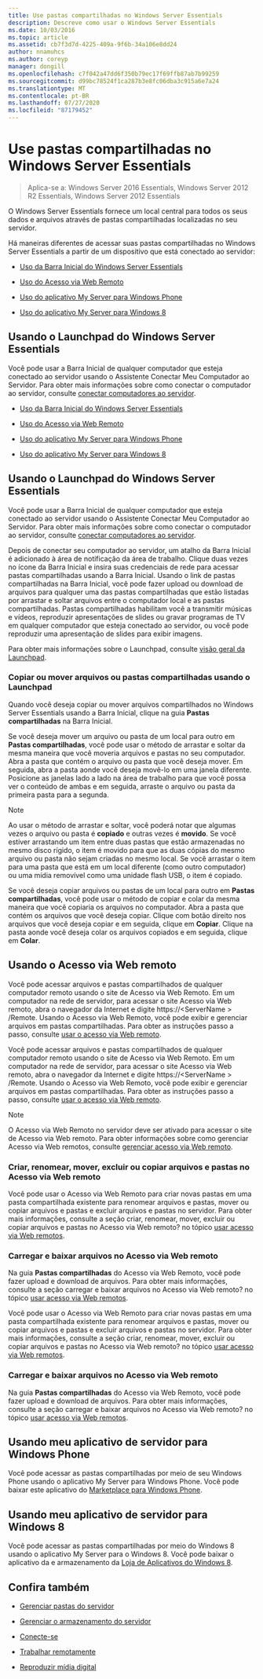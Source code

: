 ```yaml
---
title: Use pastas compartilhadas no Windows Server Essentials
description: Descreve como usar o Windows Server Essentials
ms.date: 10/03/2016
ms.topic: article
ms.assetid: cb7f3d7d-4225-409a-9f6b-34a106e8dd24
author: nnamuhcs
ms.author: coreyp
manager: dongill
ms.openlocfilehash: c7f042a47dd6f350b79ec17f69ffb87ab7b99259
ms.sourcegitcommit: d99bc78524f1ca287b3e8fc06dba3c915a6e7a24
ms.translationtype: MT
ms.contentlocale: pt-BR
ms.lasthandoff: 07/27/2020
ms.locfileid: "87179452"
---
```

# <a name="use-shared-folders-in-windows-server-essentials"></a>Use pastas compartilhadas no Windows Server Essentials

>Aplica-se a: Windows Server 2016 Essentials, Windows Server 2012 R2 Essentials, Windows Server 2012 Essentials

 O Windows Server Essentials fornece um local central para todos os seus dados e arquivos através de pastas compartilhadas localizadas no seu servidor.

 Há maneiras diferentes de acessar suas pastas compartilhadas no Windows Server Essentials a partir de um dispositivo que está conectado ao servidor:


-   [Uso da Barra Inicial do Windows Server Essentials](Use-Shared-Folders-in-Windows-Server-Essentials.md#BKMK_UsingLaunchpad)

-   [Uso do Acesso via Web Remoto](Use-Shared-Folders-in-Windows-Server-Essentials.md#BKMK_UsingRWA)

-   [Uso do aplicativo My Server para Windows Phone](Use-Shared-Folders-in-Windows-Server-Essentials.md#BKMK_Phone)

-   [Uso do aplicativo My Server para Windows 8](Use-Shared-Folders-in-Windows-Server-Essentials.md#BKMK_App)

##  <a name="using-the-windows-server-essentials-launchpad"></a><a name="BKMK_UsingLaunchpad"></a>Usando o Launchpad do Windows Server Essentials
 Você pode usar a Barra Inicial de qualquer computador que esteja conectado ao servidor usando o Assistente Conectar Meu Computador ao Servidor. Para obter mais informações sobre como conectar o computador ao servidor, consulte [conectar computadores ao servidor](Get-Connected-in-Windows-Server-Essentials.md#BKMK_9).

-   [Uso da Barra Inicial do Windows Server Essentials](../use/Use-Shared-Folders-in-Windows-Server-Essentials.md#BKMK_UsingLaunchpad)

-   [Uso do Acesso via Web Remoto](../use/Use-Shared-Folders-in-Windows-Server-Essentials.md#BKMK_UsingRWA)

-   [Uso do aplicativo My Server para Windows Phone](../use/Use-Shared-Folders-in-Windows-Server-Essentials.md#BKMK_Phone)

-   [Uso do aplicativo My Server para Windows 8](../use/Use-Shared-Folders-in-Windows-Server-Essentials.md#BKMK_App)

##  <a name="using-the-windows-server-essentials-launchpad"></a><a name="BKMK_UsingLaunchpad"></a>Usando o Launchpad do Windows Server Essentials
 Você pode usar a Barra Inicial de qualquer computador que esteja conectado ao servidor usando o Assistente Conectar Meu Computador ao Servidor. Para obter mais informações sobre como conectar o computador ao servidor, consulte [conectar computadores ao servidor](../use/Get-Connected-in-Windows-Server-Essentials.md#BKMK_9).


 Depois de conectar seu computador ao servidor, um atalho da Barra Inicial é adicionado à área de notificação da área de trabalho. Clique duas vezes no ícone da Barra Inicial e insira suas credenciais de rede para acessar pastas compartilhadas usando a Barra Inicial. Usando o link de pastas compartilhadas na Barra Inicial, você pode fazer upload ou download de arquivos para qualquer uma das pastas compartilhadas que estão listadas por arrastar e soltar arquivos entre o computador local e as pastas compartilhadas. Pastas compartilhadas habilitam você a transmitir músicas e vídeos, reproduzir apresentações de slides ou gravar programas de TV em qualquer computador que esteja conectado ao servidor, ou você pode reproduzir uma apresentação de slides para exibir imagens.

 Para obter mais informações sobre o Launchpad, consulte [visão geral da Launchpad](../manage/Overview-of-the-Launchpad-in-Windows-Server-Essentials.md).

###  <a name="copy-or-move-shared-files-or-folders-using-the-launchpad"></a><a name="BKMK_Launchpad"></a>Copiar ou mover arquivos ou pastas compartilhadas usando o Launchpad
 Quando você deseja copiar ou mover arquivos compartilhados no Windows Server Essentials usando a Barra Inicial, clique na guia **Pastas compartilhadas** na Barra Inicial.

 Se você deseja mover um arquivo ou pasta de um local para outro em **Pastas compartilhadas**, você pode usar o método de arrastar e soltar da mesma maneira que você moveria arquivos e pastas no seu computador. Abra a pasta que contém o arquivo ou pasta que você deseja mover. Em seguida, abra a pasta aonde você deseja movê-lo em uma janela diferente. Posicione as janelas lado a lado na área de trabalho para que você possa ver o conteúdo de ambas e em seguida, arraste o arquivo ou pasta da primeira pasta para a segunda.

> [!NOTE]
>  Ao usar o método de arrastar e soltar, você poderá notar que algumas vezes o arquivo ou pasta é **copiado** e outras vezes é **movido**. Se você estiver arrastando um item entre duas pastas que estão armazenadas no mesmo disco rígido, o item é movido para que as duas cópias do mesmo arquivo ou pasta não sejam criadas no mesmo local. Se você arrastar o item para uma pasta que está em um local diferente (como outro computador) ou uma mídia removível como uma unidade flash USB, o item é copiado.

 Se você deseja copiar arquivos ou pastas de um local para outro em **Pastas compartilhadas**, você pode usar o método de copiar e colar da mesma maneira que você copiaria os arquivos no computador. Abra a pasta que contém os arquivos que você deseja copiar. Clique com botão direito nos arquivos que você deseja copiar e em seguida, clique em **Copiar**. Clique na pasta aonde você deseja colar os arquivos copiados e em seguida, clique em **Colar**.

##  <a name="using-remote-web-access"></a><a name="BKMK_UsingRWA"></a>Usando o Acesso via Web remoto

 Você pode acessar arquivos e pastas compartilhados de qualquer computador remoto usando o site de Acesso via Web Remoto. Em um computador na rede de servidor, para acessar o site Acesso via Web remoto, abra o navegador da Internet e digite https://<ServerName \> /Remote. Usando o Acesso via Web Remoto, você pode exibir e gerenciar arquivos em pastas compartilhadas. Para obter as instruções passo a passo, consulte [usar o acesso via Web remoto](Use-Remote-Web-Access-in-Windows-Server-Essentials.md).

 Você pode acessar arquivos e pastas compartilhados de qualquer computador remoto usando o site de Acesso via Web Remoto. Em um computador na rede de servidor, para acessar o site Acesso via Web remoto, abra o navegador da Internet e digite https://<ServerName \> /Remote. Usando o Acesso via Web Remoto, você pode exibir e gerenciar arquivos em pastas compartilhadas. Para obter as instruções passo a passo, consulte [usar o acesso via Web remoto](../use/Use-Remote-Web-Access-in-Windows-Server-Essentials.md).


> [!NOTE]
>  O Acesso via Web Remoto no servidor deve ser ativado para acessar o site de Acesso via Web remoto. Para obter informações sobre como gerenciar Acesso via Web remotos, consulte [gerenciar acesso via Web remoto](../manage/Manage-Remote-Web-Access-in-Windows-Server-Essentials.md).

###  <a name="create-rename-move-delete-or-copy-files-and-folders-in-remote-web-access"></a><a name="BKMK_2"></a>Criar, renomear, mover, excluir ou copiar arquivos e pastas no Acesso via Web remoto

 Você pode usar o Acesso via Web Remoto para criar novas pastas em uma pasta compartilhada existente para renomear arquivos e pastas, mover ou copiar arquivos e pastas e excluir arquivos e pastas no servidor. Para obter mais informações, consulte a seção criar, renomear, mover, excluir ou copiar arquivos e pastas no Acesso via Web remoto? no tópico [usar acesso via Web remotos](Use-Remote-Web-Access-in-Windows-Server-Essentials.md).

###  <a name="upload-and-download-files-in-remote-web-access"></a><a name="BKMK_3"></a>Carregar e baixar arquivos no Acesso via Web remoto
 Na guia **Pastas compartilhadas** do Acesso via Web Remoto, você pode fazer upload e download de arquivos. Para obter mais informações, consulte a seção carregar e baixar arquivos no Acesso via Web remoto? no tópico [usar acesso via Web remotos](Use-Remote-Web-Access-in-Windows-Server-Essentials.md).

 Você pode usar o Acesso via Web Remoto para criar novas pastas em uma pasta compartilhada existente para renomear arquivos e pastas, mover ou copiar arquivos e pastas e excluir arquivos e pastas no servidor. Para obter mais informações, consulte a seção criar, renomear, mover, excluir ou copiar arquivos e pastas no Acesso via Web remoto? no tópico [usar acesso via Web remotos](../use/Use-Remote-Web-Access-in-Windows-Server-Essentials.md).

###  <a name="upload-and-download-files-in-remote-web-access"></a><a name="BKMK_3"></a>Carregar e baixar arquivos no Acesso via Web remoto
 Na guia **Pastas compartilhadas** do Acesso via Web Remoto, você pode fazer upload e download de arquivos. Para obter mais informações, consulte a seção carregar e baixar arquivos no Acesso via Web remoto? no tópico [usar acesso via Web remotos](../use/Use-Remote-Web-Access-in-Windows-Server-Essentials.md).


##  <a name="using-my-server-app-for-windows-phone"></a><a name="BKMK_Phone"></a>Usando meu aplicativo de servidor para Windows Phone
 Você pode acessar as pastas compartilhadas por meio de seu Windows Phone usando o aplicativo My Server para Windows Phone. Você pode baixar este aplicativo do [Marketplace para Windows Phone](http://www.windowsphone.com/apps/6c2f98d5-6fcf-4e1d-b8b1-cde62ea1a94a).

##  <a name="using-my-server-app-for-windows-8"></a><a name="BKMK_App"></a>Usando meu aplicativo de servidor para Windows 8
 Você pode acessar as pastas compartilhadas por meio do Windows 8 usando o aplicativo My Server para o Windows 8. Você pode baixar o aplicativo da e armazenamento da [Loja de Aplicativos do Windows 8](https://windows.microsoft.com/windows-8/apps).

## <a name="see-also"></a>Confira também

-   [Gerenciar pastas do servidor](../manage/Manage-Server-Folders-in-Windows-Server-Essentials.md)

-   [Gerenciar o armazenamento do servidor](../manage/Manage-Server-Storage-in-Windows-Server-Essentials.md)

-   [Conecte-se](Get-Connected-in-Windows-Server-Essentials.md)

-   [Trabalhar remotamente](Work-Remotely-in-Windows-Server-Essentials.md)

-   [Reproduzir mídia digital](Play-Digital-Media-in-Windows-Server-Essentials.md)

